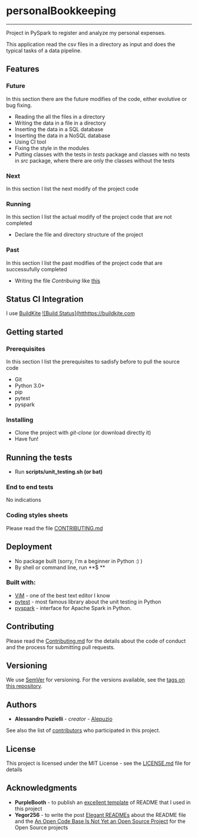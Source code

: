 # personalBookkeeping

---------------

Project in  PySpark to register and analyze my personal expenses.


This application read the csv files in a directory as input and does the typical tasks of a data pipeline.


## Features

### Future

In this section there are the future modifies of the code, either evolutive or bug fixing.

* Reading the all the files in a directory
* Writing the data in a file in a directory
* Inserting the data in a SQL database
* Inserting the data in a NoSQL database
* Using CI tool
* Fixing the style in the modules
* Putting classes with the tests in *tests* package and classes with no tests in *src* package, where there are only the classes without the tests


### Next

In this section I list the next modify of the project code


### Running

In this section I list the actual modify of the project code that are not completed

* Declare the file and directory structure of the project

### Past

In this section I list the past modifies of the project code that are successufully completed

* Writing the file *Contribuing* like [this](https://gist.github.com/PurpleBooth/b24679402957c63ec426/forks)


## Status CI Integration
 
 I use [BuildKite]( https://buildkite.com )
 [![Build Status](htthttps://buildkite.com ](http://buildkite.com)

## Getting started

### Prerequisites
In this section I list the prerequisites to sadisfy before to pull the source code

- Git
- Python 3.0+
- pip
- pytest 
- pyspark

### Installing

- Clone the project with *git-clone* (or download directly it)
- Have fun!


## Running the tests

 - Run **scripts/unit_testing.sh (or bat)** 

### End to end tests

No indications

	
### Coding styles sheets

Please read the file [CONTRIBUTING.md](http://github.com/alepuzio/organize-media/CONTRIBUTING.md)

## Deployment
 
 - No package built (sorry, I'm a beginner in Python :) )
 - By shell or command line, run    **$ **
 
### Built with:

* [ViM](http://www.vim.org) - one of the best text editor I know
* [pytest](https://docs.pytest.org/en/stable/) - most famous library about the unit testing in Python
* [pyspark](https://spark.apache.org/docs/latest/api/python/index.html) - interface for Apache Spark in Python. 

## Contributing

Please read the [Contributing.md](http://github.com/alepuzio/organize-media/CONTRIBUTING.md) for the details about the code of conduct and the process for submitting pull requests.

## Versioning

We use [SemVer](http://semver.org/) for versioning. For the versions available, see the [tags on this repository](https://github.com/alepuzio/organize-media/tags). 

## Authors

* **Alessandro Puzielli** - *creator* - [Alepuzio](https://github.com/alepuzio)

See also the list of [contributors](https://github.com/alepuzio/organize-media/contributors) who participated in this project.

## License

This project is licensed under the MIT License - see the [LICENSE.md](LICENSE.md) file for details

## Acknowledgments

* **PurpleBooth** - to publish an [excellent template](https://gist.github.com/PurpleBooth/109311bb0361f32d87a2) of README that I used in this project 
* **Yegor256** - to write the post [Elegant READMEs](https://www.yegor256.com/2019/04/23/elegant-readme.html) about the README file and the [An Open Code Base Is Not Yet an Open Source Project](https://www.yegor256.com/2018/05/08/open-source-attributes.html) for the Open Source projects

